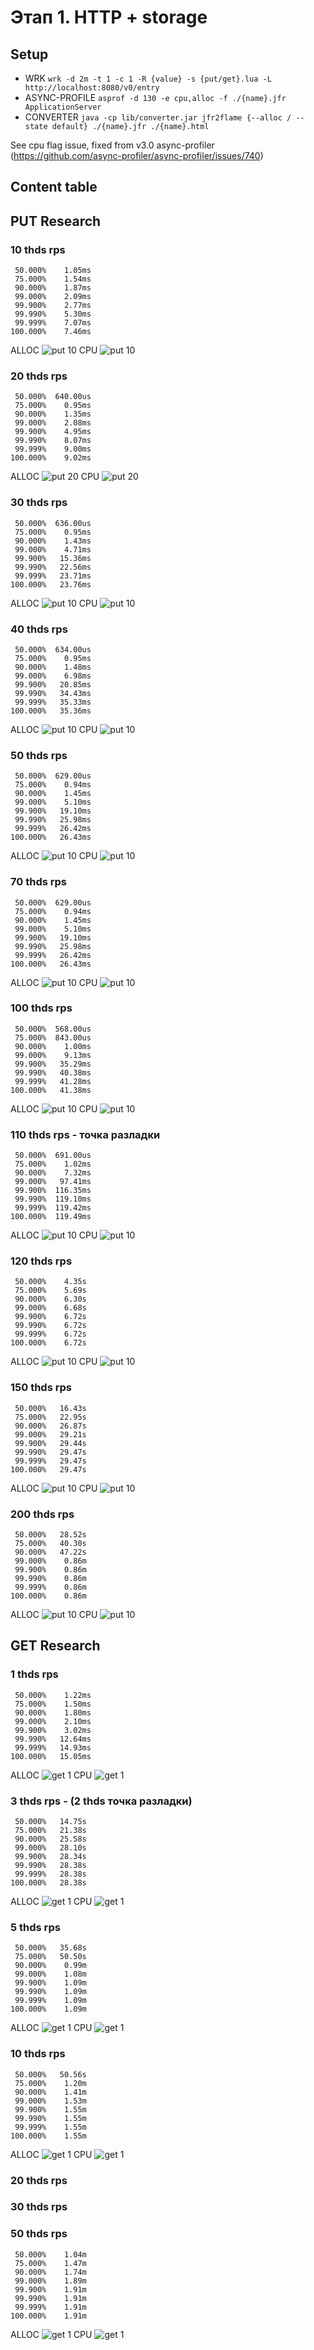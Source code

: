 # Этап 1. HTTP + storage
## Setup
- WRK
  ```wrk -d 2m -t 1 -c 1 -R {value} -s {put/get}.lua -L http://localhost:8080/v0/entry```
- ASYNC-PROFILE
  ```asprof -d 130 -e cpu,alloc -f ./{name}.jfr ApplicationServer```
- CONVERTER
  ```java -cp lib/converter.jar jfr2flame {--alloc / --state default} ./{name}.jfr ./{name}.html```

See cpu flag issue, fixed from v3.0 async-profiler (https://github.com/async-profiler/async-profiler/issues/740)

## Content table

## PUT Research

### 10 thds rps
```
 50.000%    1.05ms
 75.000%    1.54ms
 90.000%    1.87ms
 99.000%    2.09ms
 99.900%    2.77ms
 99.990%    5.30ms
 99.999%    7.07ms
100.000%    7.46ms
```
ALLOC
![put 10](https://github.com/NoGe4Ek/2024-highload-dht/blob/main/src/main/java/ru/vk/itmo/test/timofeevkirill/results/task1/asprof/put/alloc/png/alloc_p10000rps.png)
CPU
![put 10](https://github.com/NoGe4Ek/2024-highload-dht/blob/main/src/main/java/ru/vk/itmo/test/timofeevkirill/results/task1/asprof/put/cpu/png/cpu_p10000rps.png)

### 20 thds rps
```
 50.000%  640.00us
 75.000%    0.95ms
 90.000%    1.35ms
 99.000%    2.08ms
 99.900%    4.95ms
 99.990%    8.07ms
 99.999%    9.00ms
100.000%    9.02ms
```
ALLOC
![put 20](https://github.com/NoGe4Ek/2024-highload-dht/blob/main/src/main/java/ru/vk/itmo/test/timofeevkirill/results/task1/asprof/put/alloc/png/alloc_p20000rps.png)
CPU
![put 20](https://github.com/NoGe4Ek/2024-highload-dht/blob/main/src/main/java/ru/vk/itmo/test/timofeevkirill/results/task1/asprof/put/cpu/png/cpu_p20000rps.png)

### 30 thds rps
```
 50.000%  636.00us
 75.000%    0.95ms
 90.000%    1.43ms
 99.000%    4.71ms
 99.900%   15.36ms
 99.990%   22.56ms
 99.999%   23.71ms
100.000%   23.76ms
```
ALLOC
![put 10](https://github.com/NoGe4Ek/2024-highload-dht/blob/main/src/main/java/ru/vk/itmo/test/timofeevkirill/results/task1/asprof/put/alloc/png/alloc_p10000rps.png)
CPU
![put 10](https://github.com/NoGe4Ek/2024-highload-dht/blob/main/src/main/java/ru/vk/itmo/test/timofeevkirill/results/task1/asprof/put/cpu/png/cpu_p10000rps.png)

### 40 thds rps
```
 50.000%  634.00us
 75.000%    0.95ms
 90.000%    1.48ms
 99.000%    6.98ms
 99.900%   20.85ms
 99.990%   34.43ms
 99.999%   35.33ms
100.000%   35.36ms
```
ALLOC
![put 10](https://github.com/NoGe4Ek/2024-highload-dht/blob/main/src/main/java/ru/vk/itmo/test/timofeevkirill/results/task1/asprof/put/alloc/png/alloc_p10000rps.png)
CPU
![put 10](https://github.com/NoGe4Ek/2024-highload-dht/blob/main/src/main/java/ru/vk/itmo/test/timofeevkirill/results/task1/asprof/put/cpu/png/cpu_p10000rps.png)

### 50 thds rps
```
 50.000%  629.00us
 75.000%    0.94ms
 90.000%    1.45ms
 99.000%    5.10ms
 99.900%   19.10ms
 99.990%   25.98ms
 99.999%   26.42ms
100.000%   26.43ms
```
ALLOC
![put 10](https://github.com/NoGe4Ek/2024-highload-dht/blob/main/src/main/java/ru/vk/itmo/test/timofeevkirill/results/task1/asprof/put/alloc/png/alloc_p10000rps.png)
CPU
![put 10](https://github.com/NoGe4Ek/2024-highload-dht/blob/main/src/main/java/ru/vk/itmo/test/timofeevkirill/results/task1/asprof/put/cpu/png/cpu_p10000rps.png)

### 70 thds rps
```
 50.000%  629.00us
 75.000%    0.94ms
 90.000%    1.45ms
 99.000%    5.10ms
 99.900%   19.10ms
 99.990%   25.98ms
 99.999%   26.42ms
100.000%   26.43ms
```
ALLOC
![put 10](https://github.com/NoGe4Ek/2024-highload-dht/blob/main/src/main/java/ru/vk/itmo/test/timofeevkirill/results/task1/asprof/put/alloc/png/alloc_p10000rps.png)
CPU
![put 10](https://github.com/NoGe4Ek/2024-highload-dht/blob/main/src/main/java/ru/vk/itmo/test/timofeevkirill/results/task1/asprof/put/cpu/png/cpu_p10000rps.png)

### 100 thds rps
```
 50.000%  568.00us
 75.000%  843.00us
 90.000%    1.00ms
 99.000%    9.13ms
 99.900%   35.29ms
 99.990%   40.38ms
 99.999%   41.28ms
100.000%   41.38ms
```
ALLOC
![put 10](https://github.com/NoGe4Ek/2024-highload-dht/blob/main/src/main/java/ru/vk/itmo/test/timofeevkirill/results/task1/asprof/put/alloc/png/alloc_p10000rps.png)
CPU
![put 10](https://github.com/NoGe4Ek/2024-highload-dht/blob/main/src/main/java/ru/vk/itmo/test/timofeevkirill/results/task1/asprof/put/cpu/png/cpu_p10000rps.png)

### 110 thds rps - точка разладки
```
 50.000%  691.00us
 75.000%    1.02ms
 90.000%    7.32ms
 99.000%   97.41ms
 99.900%  116.35ms
 99.990%  119.10ms
 99.999%  119.42ms
100.000%  119.49ms
```
ALLOC
![put 10](https://github.com/NoGe4Ek/2024-highload-dht/blob/main/src/main/java/ru/vk/itmo/test/timofeevkirill/results/task1/asprof/put/alloc/png/alloc_p10000rps.png)
CPU
![put 10](https://github.com/NoGe4Ek/2024-highload-dht/blob/main/src/main/java/ru/vk/itmo/test/timofeevkirill/results/task1/asprof/put/cpu/png/cpu_p10000rps.png)

### 120 thds rps
```
 50.000%    4.35s
 75.000%    5.69s
 90.000%    6.30s
 99.000%    6.68s
 99.900%    6.72s
 99.990%    6.72s
 99.999%    6.72s
100.000%    6.72s
```
ALLOC
![put 10](https://github.com/NoGe4Ek/2024-highload-dht/blob/main/src/main/java/ru/vk/itmo/test/timofeevkirill/results/task1/asprof/put/alloc/png/alloc_p10000rps.png)
CPU
![put 10](https://github.com/NoGe4Ek/2024-highload-dht/blob/main/src/main/java/ru/vk/itmo/test/timofeevkirill/results/task1/asprof/put/cpu/png/cpu_p10000rps.png)

### 150 thds rps
```
 50.000%   16.43s
 75.000%   22.95s
 90.000%   26.87s
 99.000%   29.21s
 99.900%   29.44s
 99.990%   29.47s
 99.999%   29.47s
100.000%   29.47s
```
ALLOC
![put 10](https://github.com/NoGe4Ek/2024-highload-dht/blob/main/src/main/java/ru/vk/itmo/test/timofeevkirill/results/task1/asprof/put/alloc/png/alloc_p10000rps.png)
CPU
![put 10](https://github.com/NoGe4Ek/2024-highload-dht/blob/main/src/main/java/ru/vk/itmo/test/timofeevkirill/results/task1/asprof/put/cpu/png/cpu_p10000rps.png)

### 200 thds rps
```
 50.000%   28.52s
 75.000%   40.30s
 90.000%   47.22s
 99.000%    0.86m
 99.900%    0.86m
 99.990%    0.86m
 99.999%    0.86m
100.000%    0.86m
```
ALLOC
![put 10](https://github.com/NoGe4Ek/2024-highload-dht/blob/main/src/main/java/ru/vk/itmo/test/timofeevkirill/results/task1/asprof/put/alloc/png/alloc_p10000rps.png)
CPU
![put 10](https://github.com/NoGe4Ek/2024-highload-dht/blob/main/src/main/java/ru/vk/itmo/test/timofeevkirill/results/task1/asprof/put/cpu/png/cpu_p10000rps.png)

## GET Research

### 1 thds rps
```
 50.000%    1.22ms
 75.000%    1.50ms
 90.000%    1.80ms
 99.000%    2.10ms
 99.900%    3.02ms
 99.990%   12.64ms
 99.999%   14.93ms
100.000%   15.05ms
```
ALLOC
![get 1](https://github.com/NoGe4Ek/2024-highload-dht/blob/main/src/main/java/ru/vk/itmo/test/timofeevkirill/results/task1/asprof/get/alloc/png/alloc_p1000rps.png)
CPU
![get 1](https://github.com/NoGe4Ek/2024-highload-dht/blob/main/src/main/java/ru/vk/itmo/test/timofeevkirill/results/task1/asprof/get/cpu/png/cpu_p1000rps.png)
### 3 thds rps - (2 thds точка разладки)
```
 50.000%   14.75s
 75.000%   21.38s
 90.000%   25.58s
 99.000%   28.10s
 99.900%   28.34s
 99.990%   28.38s
 99.999%   28.38s
100.000%   28.38s
```
ALLOC
![get 1](https://github.com/NoGe4Ek/2024-highload-dht/blob/main/src/main/java/ru/vk/itmo/test/timofeevkirill/results/task1/asprof/get/alloc/png/alloc_p1000rps.png)
CPU
![get 1](https://github.com/NoGe4Ek/2024-highload-dht/blob/main/src/main/java/ru/vk/itmo/test/timofeevkirill/results/task1/asprof/get/cpu/png/cpu_p1000rps.png)

### 5 thds rps
```
 50.000%   35.68s
 75.000%   50.50s
 90.000%    0.99m
 99.000%    1.08m
 99.900%    1.09m
 99.990%    1.09m
 99.999%    1.09m
100.000%    1.09m
```
ALLOC
![get 1](https://github.com/NoGe4Ek/2024-highload-dht/blob/main/src/main/java/ru/vk/itmo/test/timofeevkirill/results/task1/asprof/get/alloc/png/alloc_p1000rps.png)
CPU
![get 1](https://github.com/NoGe4Ek/2024-highload-dht/blob/main/src/main/java/ru/vk/itmo/test/timofeevkirill/results/task1/asprof/get/cpu/png/cpu_p1000rps.png)

### 10 thds rps
```
 50.000%   50.56s
 75.000%    1.20m
 90.000%    1.41m
 99.000%    1.53m
 99.900%    1.55m
 99.990%    1.55m
 99.999%    1.55m
100.000%    1.55m
```
ALLOC
![get 1](https://github.com/NoGe4Ek/2024-highload-dht/blob/main/src/main/java/ru/vk/itmo/test/timofeevkirill/results/task1/asprof/get/alloc/png/alloc_p1000rps.png)
CPU
![get 1](https://github.com/NoGe4Ek/2024-highload-dht/blob/main/src/main/java/ru/vk/itmo/test/timofeevkirill/results/task1/asprof/get/cpu/png/cpu_p1000rps.png)

### 20 thds rps

### 30 thds rps

### 50 thds rps
```
 50.000%    1.04m
 75.000%    1.47m
 90.000%    1.74m
 99.000%    1.89m
 99.900%    1.91m
 99.990%    1.91m
 99.999%    1.91m
100.000%    1.91m
```
ALLOC
![get 1](https://github.com/NoGe4Ek/2024-highload-dht/blob/main/src/main/java/ru/vk/itmo/test/timofeevkirill/results/task1/asprof/get/alloc/png/alloc_p1000rps.png)
CPU
![get 1](https://github.com/NoGe4Ek/2024-highload-dht/blob/main/src/main/java/ru/vk/itmo/test/timofeevkirill/results/task1/asprof/get/cpu/png/cpu_p1000rps.png)
